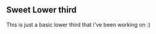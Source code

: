 ## Sweet Lower third
This is just a basic lower third that i've been working on :)
<!--stackedit_data:
eyJoaXN0b3J5IjpbLTE4NTM5OTM5ODIsLTkzNTcwMTM4MV19
-->